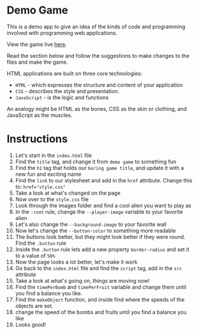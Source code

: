 # Demo Game 

This is a demo app to give an idea of the kinds of code and programming involved with programming web applications. 

View the game live [here](https://make-school-labs.github.io/few-track-demo/). 

Read the section below and follow the suggestions to make changes to the files and make the game.

HTML applications are built on three core technologies: 

- `HTML` - which expresses the structure and content of your application
- `CSS` - describes the style and presentation. 
- `JavaScript` - is the logic and functions

An analogy might be HTML as the bones, CSS as the skin or clothing, and JavaScript as the muscles. 

# Instructions
1. Let's start in the `index.html` file
  1. Find the `title` tag, and change it from `demo game` to something fun
  2. Find the `h1` tag that holds our `boring game title`, and update it with a new fun and exciting name
  3. Find the `link` to our stylesheet and add in the `href` attribute. Change this to: `href="style.css"`
  4. Take a look at what's changed on the page
2. Now over to the `style.css` file
  1. Look through the images folder and find a cool alien you want to play as
  2. In the `:root` rule, change the `--player-image` variable to your favorite alien
  3. Let's also change the `--background-image` to your favorite wall
  4. Now let's change the `--button-color` to something more readable
  5. The buttons look better, but they might look better if they were round. Find the `.button` rule
  6. Inside the `.button` rule lets add a new property `border-radius` and set it to a value of `50%`
3. Now the page looks a lot better, let's make it work
  1. Go back to the `index.html` file and find the `script` tag, add in the `src` attribute
  2. Take a look at what's going on, things are moving now!
  3. Find the `timePerBomb` and `timePerFruit` variable and change them until you find a balance you like.
  4. Find the `makeObject` function, and inside find where the speeds of the objects are set.
  5. change the speed of the bombs and fruits until you find a balance you like
4. Looks good!


<!--

## Todo - 

1. Some tasks to explore programming on the web.
 - Include comments with notes on possible values along side code
 - Building Web Applications 
 - Need a branch to demo the completed game 
 - Master branch should leave out some things that become and activity
 - Links to css files and js files
 - These files might be broken into separate files 
 - HTML 
 - Add some images of other characters
 - Add CSS styles 
 - Add JS file 
 - CSS 
 - Can be better organized for demo
 - Add opportunities for students to make improvements to the appearance 
 - #container overflow hidden 
 - #contanier round corner
 - .button round corner changes colors
 - .button:hover change colors 
 - add a box shadow to player
 - Change game images used as game elements 
 - --player-image
 - --bg-image
 - --bomb-image
 - --fruit-*
 - JS 
 - Add link to main.js
 - Change somethings in the JS to see what happens
 - Edit variables 
 - change the speed and frequency of elements 
 - speed of bombs and fruit
 - frequency of fruit vs bombs

-->